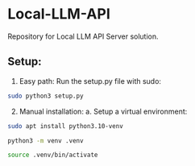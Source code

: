# Local-LLM-API
Repository for Local LLM API Server solution.

## Setup:

1. Easy path: Run the setup.py file with sudo:

```bash
sudo python3 setup.py
```

2. Manual installation:
    a. Setup a virtual environment:

```bash
sudo apt install python3.10-venv
```
```bash
python3 -m venv .venv
```
```bash
source .venv/bin/activate
```